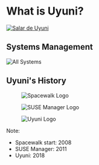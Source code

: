 <!-- .slide: data-state="section-break" id="what-is-uyuni" data-menu-title="What is Uyuni?" data-timing="5" -->
# What is Uyuni?


<!-- .slide: data-state="normal" class="full-screen" id="salar-de-uyuni" data-menu-title="Salar de Uyuni" data-timing="10" -->
<a title='By Luca Galuzzi [CC BY-SA 2.5](https://creativecommons.org/licenses/by-sa/2.5/)'
  href='https://commons.wikimedia.org/wiki/File:Piles_of_Salt_Salar_de_Uyuni_Bolivia_Luca_Galuzzi_2006_a.jpg'>
  <img alt="Salar de Uyuni" data-src="images/salar_uyuni.jpg"/>
</a>


<!-- .slide: data-state="normal" id="uyuni" data-menu-title="Uyuni" data-timing="60" -->
## Systems Management
<img alt="All Systems" data-src="images/systems_all.png"/>


<!-- .slide: data-state="normal" id="history" data-menu-title="Uyuni's History" data-timing="30" -->
## Uyuni's History

<div class="container">
  <div class="item">
    <figure class="fragment">
      <img data-src="images/spacewalk.png" alt="Spacewalk Logo" />
    </figure>
  </div>
  <div class="item">
    <figure class="fragment">
      <img data-src="images/manager.png" alt="SUSE Manager Logo" />
    </figure>
  </div>
  <div class="item">
    <figure class="fragment">
      <img data-src="images/uyuni-logo.svg" alt="Uyuni Logo"/>
    </figure>
  </div>
</div>

Note:
* Spacewalk start: 2008
* SUSE Manager: 2011
* Uyuni: 2018
